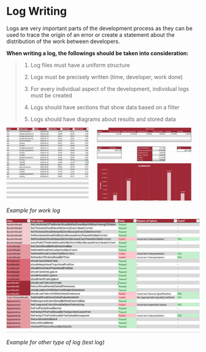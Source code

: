 # Log Writing

Logs are very important parts of the development process as they can be used to trace the origin of an error or create a statement about the distribution of the work between developers.

**When writing a log, the followings should be taken into consideration:**

> 1. Log files must have a uniform structure
> 
> 2. Logs must be precisely written (time, developer, work done)
> 
> 3. For every individual aspect of the development, individual logs must be created
> 
> 4. Logs should have sections that show data based on a filter
> 
> 5. Logs should have diagrams about results and stored data

![](imgs/worklog.png)

*Example for work log*

![](imgs/testlog.png)

*Example for other type of log (test log)*
